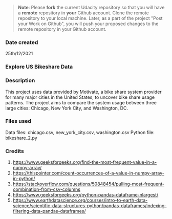 >**Note**: Please **fork** the current Udacity repository so that you will have a **remote** repository in **your** Github account. Clone the remote repository to your local machine. Later, as a part of the project "Post your Work on Github", you will push your proposed changes to the remote repository in your Github account.

### Date created
25th/12/2021

### Explore US Bikeshare Data

### Description
This project uses data provided by Motivate, a bike share system provider for many major cities in the United States, to uncover bike share usage patterns. The project aims to compare the system usage between three large cities: Chicago, New York City, and Washington, DC.

### Files used
Data files:
chicago.csv, new_york_city.csv, washington.csv
Python file:
bikeshare_2.py

### Credits
1. https://www.geeksforgeeks.org/find-the-most-frequent-value-in-a-numpy-array/
2. https://thispointer.com/count-occurrences-of-a-value-in-numpy-array-in-python/
3. https://stackoverflow.com/questions/50848454/pulling-most-frequent-combination-from-csv-columns
4. https://www.geeksforgeeks.org/python-pandas-dataframe-nlargest/
5. https://www.earthdatascience.org/courses/intro-to-earth-data-science/scientific-data-structures-python/pandas-dataframes/indexing-filtering-data-pandas-dataframes/
